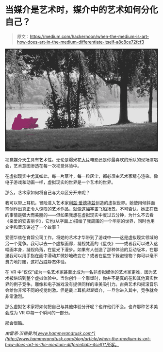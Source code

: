 # 当媒介是艺术时，媒介中的艺术如何分化自己？

> 原文：<https://medium.com/hackernoon/when-the-medium-is-art-how-does-art-in-the-medium-differentiate-itself-a8c8ce72fcf3>

![](img/a56cbc49217ff4267c5187bff93bebb7.png)

视觉媒介天生具有艺术性。无论是爆米花[大片](https://hackernoon.com/tagged/blockbuster)电影还是你最喜欢的乐队的现场演唱会，艺术意图渗透在每一次视觉体验中。

在虚拟现实中尤其如此，每一片草叶，每一粒灰尘，都必须由艺术家精心渲染。像电子游戏和动画一样，虚拟现实的世界是一个艺术的世界。

那么，艺术家如何将自己与大众区分开来呢？

我可以带上耳机，冒险进入艺术家[利兹·爱德华兹](https://lizedwards.artstation.com)创造的虚拟世界。她使用倾斜画笔创作出真正令人惊叹的艺术作品[，就像这幅宇宙飞船场景](https://skfb.ly/VHEL)。不可否认，她正在做的事情是强大而美丽的——但如果我想在虚拟现实中度过五分钟，为什么不去看《亲爱的安吉丽卡》，它也(从字面上)描绘了我周围的一个华丽的世界，同时也用文字和音乐讲述了一个故事？

爱德华兹在育碧公司工作，将她的艺术才华带到了游戏中——这是虚拟现实领域的另一个竞争。我可以去一个虚拟画廊，凝视梵高的《星夜》——或者我可以进入这幅画本身，凝视角落，在星光下漫步。如果有人创造了那种体验的互动版本，在那里我可以用手指在画中滑动并微妙地改变它？或者在星空下躲避怪物？你可以毫不费力地打赌，这将战胜静态体验。

在 VR 中“仅仅”成为一名艺术家甚至比成为一名非虚拟媒体的艺术家更难，因为艺术被烘焙到整个虚拟体验中。当你创作一个雕塑时，你并不是真的在和其他真实世界的例子竞争。雕像和电子游戏没有提供同样的审美吸引力。古典艺术和摇滚音乐会给你非常不同的视觉刺激。但是戴上耳机*就是*媒介，一旦你进入其中，竞争就会非常激烈。

那么虚拟艺术家将如何把自己与其他体验分开呢？也许他们不会。也许那种艺术美会成为 VR 中每一个瞬间的一部分。

那会很酷。

*由雷恩·汉德曼为*[*www.hammerandtusk.com*](http://www.hammerandtusk.com/blog/article/when-the-medium-is-art-how-does-art-in-the-medium-differentiate-itself)*所写。*